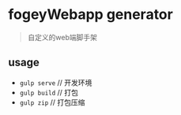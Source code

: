 # fogeyWebapp generator
> 自定义的web端脚手架


## usage
* `gulp serve`  // 开发环境
* `gulp build`  // 打包
* `gulp zip`  // 打包压缩





